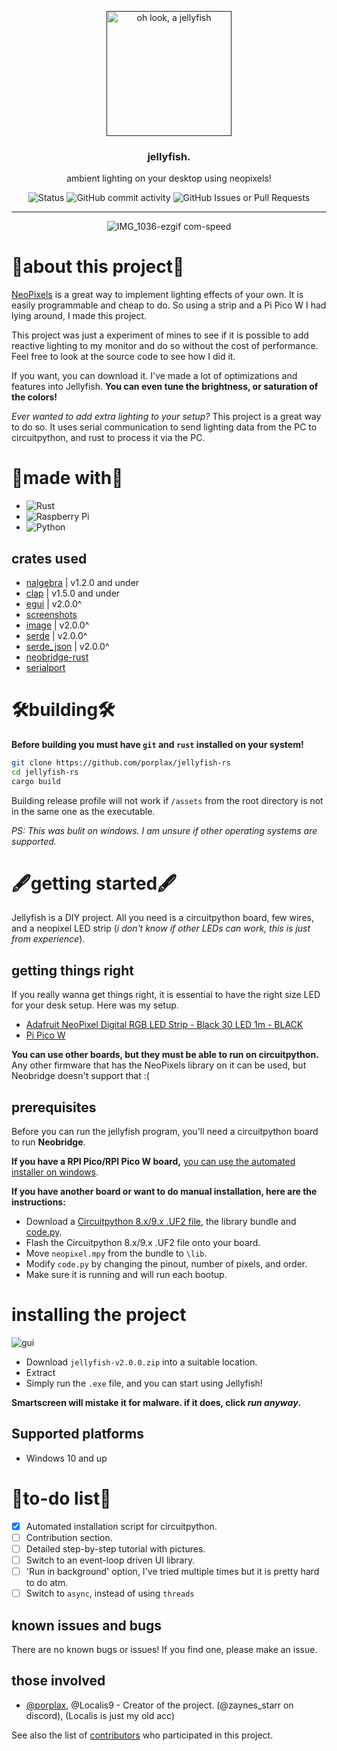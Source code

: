 <p align="center">
  <a href="" rel="noopener">
 <img width=200px height=200px src="https://u.cubeupload.com/ihavecandy/c77jellyfish.png" alt="oh look, a jellyfish"></a>
</p>

<h3 align="center">jellyfish.</h3>
<p align="center"> ambient lighting on your desktop using neopixels!
    <br>
</p>
<div align="center">

![Status](https://img.shields.io/badge/status-active-success.svg)
![GitHub commit activity](https://img.shields.io/github/commit-activity/m/porplax/jellyfish-rs?style=for-the-badge)
![GitHub Issues or Pull Requests](https://img.shields.io/github/issues/porplax/jellyfish-rs)

---

![IMG_1036-ezgif com-speed](https://github.com/porplax/jellyfish-rs/assets/66521670/bfba4df8-9ba1-43da-8313-4a69f154d7dc)
</div>

# 💫about this project💫

[NeoPixels](https://www.adafruit.com/category/168) is a great way to implement lighting effects of your own. It is easily programmable and cheap to do. So using a strip and a Pi Pico W I had lying around, I made this project.

This project was just a experiment of mines to see if it is possible to add reactive lighting to my monitor and do so without the cost of performance. Feel free to look at the source code to see how I did it.

If you want, you can download it. I've made a lot of optimizations and features into Jellyfish. **You can even tune the brightness, or saturation of the colors!**

*Ever wanted to add extra lighting to your setup?* This project is a great way to do so. It uses serial communication to send lighting data from the PC to circuitpython, and rust to process it via the PC.

# 🧰made with🧰

- ![Rust](https://img.shields.io/badge/rust-%23000000.svg?style=for-the-badge&logo=rust&logoColor=white)
- ![Raspberry Pi](https://img.shields.io/badge/-RaspberryPi-C51A4A?style=for-the-badge&logo=Raspberry-Pi)
- ![Python](https://img.shields.io/badge/python-3670A0?style=for-the-badge&logo=python&logoColor=ffdd54)

## crates used

- [nalgebra](https://github.com/dimforge/nalgebra) | v1.2.0 and under
- [clap](https://github.com/clap-rs/clap) | v1.5.0 and under
- [egui](https://github.com/emilk/egui) | v2.0.0^
- [screenshots](https://github.com/nashaofu/xcap)
- [image](https://github.com/image-rs/image) | v2.0.0^
- [serde](https://github.com/serde-rs/serde) | v2.0.0^
- [serde_json](https://github.com/serde-rs/json) | v2.0.0^
- [neobridge-rust](https://github.com/porplax/neobridge)
- [serialport](https://github.com/serialport/serialport-rs)

# 🛠️building🛠️

**Before building you must have `git` and `rust` installed on your system!**

```bash
git clone https://github.com/porplax/jellyfish-rs
cd jellyfish-rs
cargo build
```

Building release profile will not work if `/assets` from the root directory is not in the same one as the executable.

*PS: This was bulit on windows. I am unsure if other operating systems are supported.*

# 🖋️getting started🖋️

Jellyfish is a DIY project. All you need is a circuitpython board, few wires, and a neopixel LED strip (*i don't know if other LEDs can work, this is just from experience*).

## getting things right

If you really wanna get things right, it is essential to have the right size LED for your desk setup. Here was my setup.

- [Adafruit NeoPixel Digital RGB LED Strip - Black 30 LED 1m - BLACK](https://www.adafruit.com/product/2552)
- [Pi Pico W](https://www.adafruit.com/product/5526)

**You can use other boards, but they must be able to run on circuitpython.** Any other firmware that has the NeoPixels library on it can be used, but Neobridge doesn't support that :(

## prerequisites

Before you can run the jellyfish program, you'll need a circuitpython board to run **Neobridge**.

**If you have a RPI Pico/RPI Pico W board,** [you can use the automated installer on windows](https://github.com/porplax/neobridge/raw/master/neobridge-install.py).

**If you have another board or want to do manual installation, here are the instructions:**

- Download a [Circuitpython 8.x/9.x .UF2 file](https://circuitpython.org/downloads), the library bundle and [code.py](https://github.com/porplax/neobridge/raw/master/src/neobridge/code.py).
- Flash the Circuitpython 8.x/9.x .UF2 file onto your board.
- Move `neopixel.mpy` from the bundle to `\lib`.
- Modify `code.py` by changing the pinout, number of pixels, and order.
- Make sure it is running and will run each bootup.

# installing the project

![gui](https://github.com/porplax/jellyfish-rs/assets/66521670/92b3cb30-0e21-44ef-91d9-ed14438e36f3)

- Download `jellyfish-v2.0.0.zip` into a suitable location.
- Extract
- Simply run the `.exe` file, and you can start using Jellyfish!

**Smartscreen will mistake it for malware. if it does, click *run anyway*.**

## Supported platforms

- Windows 10 and up

# 📃to-do list📃

- [X] Automated installation script for circuitpython.
- [ ] Contribution section.
- [ ] Detailed step-by-step tutorial with pictures.
- [ ] Switch to an event-loop driven UI library.
- [ ] 'Run in background' option, I've tried multiple times but it is pretty hard to do atm. 
- [ ] Switch to `async`, instead of using `threads`

## known issues and bugs

There are no known bugs or issues! If you find one, please make an issue.

## those involved

- [@porplax](https://github.com/porplax), @Localis9 - Creator of the project. (@zaynes_starr on discord), (Localis is just my old acc)

See also the list of [contributors](https://github.com/porplax/jellyfish-rs/contributors) who participated in this project.
